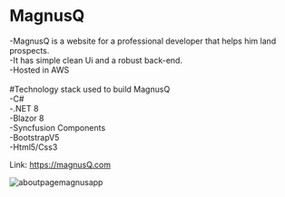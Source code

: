 # MagnusQ

-MagnusQ is a website for a professional developer that helps him land prospects. <br />
-It has simple clean Ui and a robust back-end. <br />
-Hosted in AWS 
<br />
<br />
#Technology stack used to build MagnusQ <br />
-C# <br />
-.NET 8 <br />
-Blazor 8 <br />
-Syncfusion Components <br />
-BootstrapV5 <br />
-Html5/Css3 <br />

Link: https://magnusQ.com

![aboutpagemagnusapp](https://github.com/MagnusMutai/MagnusApp/assets/125874084/c43cf650-ebdb-4ffe-9c6d-fe681f3907a1)

